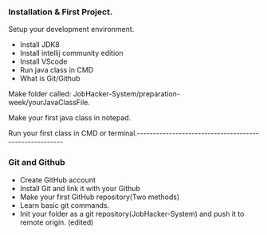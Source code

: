 ### Installation & First Project.

Setup your development environment.
 - Install JDK8
 - Install intellij community edition
 - Install VScode
 - Run java class in CMD
 - What is Git/Github

Make folder called: JobHacker-System/preparation-week/yourJavaClassFile.

Make your first java class in notepad.

Run your first class in CMD or terminal.-------------------------------------------------------

### Git and Github
- Create GitHub account
- Install Git and link it with your Github
- Make your first GitHub repository(Two methods)
- Learn basic git commands.
- Init your folder as a git repository(JobHacker-System) and push it to remote origin. (edited)